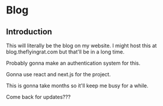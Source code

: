 # Blog

## Introduction

This will literally be the blog on my website. I might host this at blog.theflyingrat.com but that'll be in a long time.

Probably gonna make an authentication system for this.

Gonna use react and next.js for the project.

This is gonna take months so it'll keep me busy for a while.

Come back for updates???
